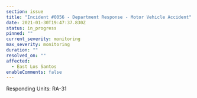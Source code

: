 ```yaml
---
section: issue
title: "Incident #0056 - Department Response - Motor Vehicle Accident"
date: 2021-01-30T19:47:37.830Z
status: in_progress
pinned: ""
current_severity: monitoring
max_severity: monitoring
duration: ""
resolved_on: ""
affected:
  - East Los Santos
enableComments: false
---
```

Responding Units: RA-31